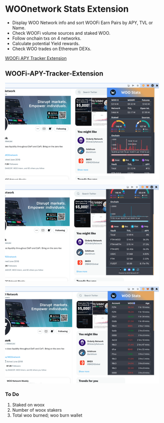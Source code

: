 # WOOnetwork Stats Extension

- Display WOO Network info and sort WOOFi Earn Pairs by APY, TVL or Name.
- Check WOOFi volume sources and staked WOO.
- Follow onchain txs on 4 networks.
- Calculate potential Yield rewards.
- Check WOO trades on Ethereum DEXs.

[WOOFi APY Tracker Extension](https://chrome.google.com/webstore/detail/woofi-apy-tracker-extensi/ebhimcjdodfppheghgcbdfiegcchaplh?hl=en&authuser=0)

## WOOFi-APY-Tracker-Extension

<p align="center">
  <img src="woofi-extension-preview_1_1280x800.png" alt="WOOFi APY Tracker" width="800" >
</p>

<p align="center">
  <img src="woofi-extension-preview_2_1280x800.png" alt="WOOFi APY Tracker" width="800" >
</p>

<p align="center">
  <img src="woofi-extension-preview_3_1280x800.png" alt="WOOFi APY Tracker" width="800" >
</p>

### To Do

1.  Staked on woox
2.  Number of woox stakers
3.  Total woo burned; woo burn wallet
